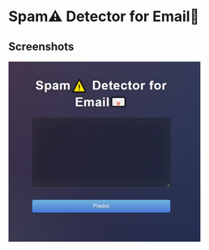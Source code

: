 # Spam⚠️ Detector for Email📧 

## Screenshots

<img src="https://github.com/chabbiyosr/Spam-Filter-with-Machine-Learning-Flask/blob/master/Image1.png">
